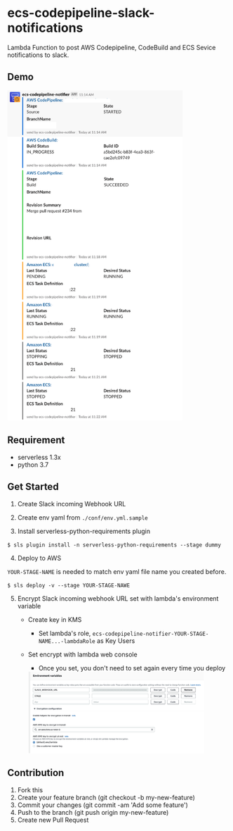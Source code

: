 # ecs-codepipeline-slack-notifications

Lambda Function to post AWS Codepipeline, CodeBuild and ECS Sevice notifications to slack.

## Demo

<img src="./img/pic.png" width="400">

## Requirement

- serverless 1.3x
- python 3.7

## Get Started

1. Create Slack incoming Webhook URL

2. Create env yaml from `./conf/env.yml.sample`

3. Install serverless-python-requirements plugin

```
$ sls plugin install -n serverless-python-requirements --stage dummy
```

4. Deploy to AWS

`YOUR-STAGE-NAME` is needed to match env yaml file name you created before.

```
$ sls deploy -v --stage YOUR-STAGE-NAWE
```

5. Encrypt Slack incoming webhook URL set with lambda's environment variable

   - Create key in KMS
     - Set lambda's role, `ecs-codepipeline-notifier-YOUR-STAGE-NAME...-lambdaRole` as Key Users
   - Set encrypt with lambda web console

     - Once you set, you don't need to set again every time you deploy

     <img src="./img/kms.png" width="400">

## Contribution

1. Fork this
2. Create your feature branch (git checkout -b my-new-feature)
3. Commit your changes (git commit -am 'Add some feature')
4. Push to the branch (git push origin my-new-feature)
5. Create new Pull Request
